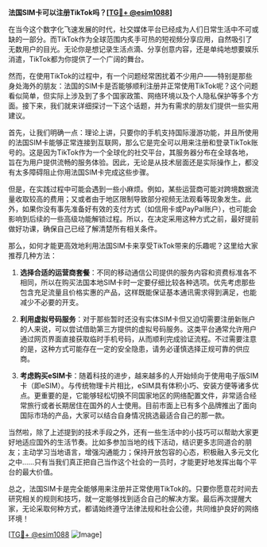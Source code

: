 **法国SIM卡可以注册TikTok吗？[[TG💪+ @esim1088](https://t.me/s/esim1088)]**

在当今这个数字化飞速发展的时代，社交媒体平台已经成为人们日常生活中不可或缺的一部分。而TikTok作为全球范围内炙手可热的短视频分享应用，自然吸引了无数用户的目光。无论你是想记录生活点滴、分享创意内容，还是单纯地想要娱乐消遣，TikTok都为你提供了一个广阔的舞台。

然而，在使用TikTok的过程中，有一个问题经常困扰着不少用户——特别是那些身处海外的朋友：法国的SIM卡是否能够顺利注册并正常使用TikTok呢？这个问题看似简单，但实际上涉及到了多个国家政策、网络环境以及个人隐私保护等多个方面。接下来，我们就来详细探讨一下这个话题，并为有需求的朋友们提供一些实用建议。

首先，让我们明确一点：理论上讲，只要你的手机支持国际漫游功能，并且所使用的法国SIM卡能够正常连接到互联网，那么它是完全可以用来注册和登录TikTok账号的。这是因为TikTok作为一个全球化的社交平台，其服务器分布在全球各地，旨在为用户提供流畅的服务体验。因此，无论是从技术层面还是实际操作上，都没有太多障碍阻止你用法国SIM卡完成这些步骤。

但是，在实践过程中可能会遇到一些小麻烦。例如，某些运营商可能对跨境数据流量收取较高的费用；又或者由于地区限制导致部分视频无法观看等现象发生。此外，如果你没有事先准备好有效的支付方式（如信用卡或PayPal账户），也可能会影响到后续的一些高级功能解锁过程。所以，在决定采用这种方式之前，最好提前做好功课，确保自己已经了解清楚所有相关条件。

那么，如何才能更高效地利用法国SIM卡来享受TikTok带来的乐趣呢？这里给大家推荐几种方法：

1. **选择合适的运营商套餐**：不同的移动通信公司提供的服务内容和资费标准各不相同，所以在购买法国本地SIM卡时一定要仔细比较各种选项。优先考虑那些包含充足流量且价格实惠的产品，这样既能保证基本通讯需求得到满足，也能减少不必要的开支。
   
2. **利用虚拟号码服务**：对于那些暂时还没有实体SIM卡但又迫切需要注册新账户的人来说，可以尝试借助第三方提供的虚拟号码服务。这类平台通常允许用户通过网页界面直接获取临时手机号码，从而顺利完成验证流程。不过需要注意的是，这种方式可能存在一定的安全隐患，请务必谨慎选择正规可靠的供应商。

3. **考虑购买eSIM卡**：随着科技的进步，越来越多的人开始倾向于使用电子版SIM卡（即eSIM）。与传统物理卡片相比，eSIM具有体积小巧、安装方便等诸多优点。更重要的是，它能够轻松切换不同国家地区的网络配置文件，非常适合经常旅行或者长期居住在国外的人士使用。目前市面上已有多个品牌推出了面向国际市场的产品，大家可以结合自身情况挑选最适合自己的那一款。

当然啦，除了上述提到的技术手段之外，还有一些生活中的小技巧可以帮助大家更好地适应国外的生活节奏。比如多参加当地的线下活动，结识更多志同道合的朋友；主动学习当地语言，增强沟通能力；保持开放包容的心态，积极融入多元文化之中……只有当我们真正把自己当作这个社会的一员时，才能更好地发挥出每个平台的最大价值。

总之，法国SIM卡是完全能够用来注册并正常使用TikTok的。只要你愿意花时间去研究相关的规则和技巧，就一定能够找到适合自己的解决方案。最后再次提醒大家，无论采取何种方式，都请始终遵守法律法规和社会公德，共同维护良好的网络环境！

[[TG💪+ @esim1088](https://t.me/s/esim1088) ![Image](https://i.postimg.cc/4NQfJmqS/Snipaste-2025-05-13-00-14-12.png)]